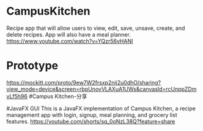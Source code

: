 # CampusKitchen
Recipe app that will allow users to view, edit, save, unsave, create, and delete recipes. App will also have a meal planner.
https://www.youtube.com/watch?v=YQzr56vHANI 

# Prototype
https://mockitt.com/proto/9ew7W2frsxp2nij2u0dhO/sharing?view_mode=device&screen=rbpUnovVLAXuA1UWs&canvasId=rcUnppZDmvLf5h96 #Campus Kitchen-分享

#JavaFX GUI
This is a JavaFX implementation of Campus Kitchen, a recipe management app with login, signup, meal planning, and grocery list features.
https://youtube.com/shorts/sq_0oNzL38Q?feature=share
